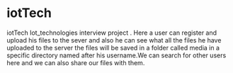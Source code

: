# iotTech
iotTech  Iot_technologies interview project . Here a user can register and upload his files to the sever and also he can see what all the files he have uploaded to the server the files will be saved in a folder called media in a specific directory named after his username.We can search for other users here and we can also share our files with them.   
